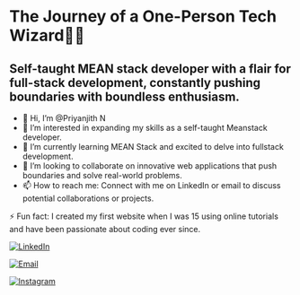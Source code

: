 # The Journey of a One-Person Tech Wizard🫣✨

## Self-taught MEAN stack developer with a flair for full-stack development, constantly pushing boundaries with boundless enthusiasm.

- 👋 Hi, I’m @Priyanjith N
- 👀 I’m interested in expanding my skills as a self-taught Meanstack developer.
- 🌱 I’m currently learning MEAN Stack and excited to delve into fullstack development.
- 💞 I’m looking to collaborate on innovative web applications that push boundaries and solve real-world problems.
- 📫 How to reach me: Connect with me on LinkedIn or email to discuss potential collaborations or projects.

⚡ Fun fact: I created my first website when I was 15 using online tutorials and have been passionate about coding ever since.

[![LinkedIn](https://img.shields.io/badge/LinkedIn-Priyanjith%20N-blue)](https://www.linkedin.com/in/priyanjith-n/)

[![Email](https://img.shields.io/badge/Email-jithpriyan2006%40gmail.com-blue)](mailto:priyanjithnofficial@gmail.com)

[![Instagram](https://img.shields.io/badge/Instagram-priyan_jith-blue?logo=instagram&logoColor=white)](https://www.instagram.com/priyan_jith/)

<!---
Priyanjith-N/Priyanjith-N is a ✨ special ✨ repository because its `README.md` (this file) appears on your GitHub profile.
You can click the Preview link to take a look at your changes.
--->
